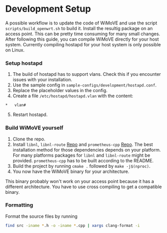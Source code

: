 # Development Setup

A possible workflow is to update the code of WiMoVE and use the script `scripts/build_openwrt.sh` to build it. Install the resultig package on an access point. This can be pretty time consuming for many small changes. After following this guide, you can compile WiMoVE directly for your host system. Currently compiling hostapd for your host system is only possible on Linux.

### Setup hostapd

1. The build of hostapd has to support vlans. Check this if you encounter issues with your installation.
1. Use the sample config in `sample-configs/development/hostapd.conf`.
1. Replace the placeholder values in the config.
1. Create a file `/etc/hostapd/hostapd.vlan` with the content: 
```
*   vlan#
```
5. Restart hostapd.

### Build WiMoVE yourself

1. Clone the repo.
1. Install `libnl`, `libnl-route` [Repo](https://github.com/thom311/libnl) and `prometheus-cpp` [Repo](https://github.com/jupp0r/prometheus-cpp). The best installation method for those dependencies depends on your platform. For many platforms packages for `libnl` and `libnl-route` might be provided. `prometheus-cpp` has to be built according to the README.
1. Build the project by running `cmake .` followed by `make -j$(nproc)`.
1. You now have the WiMoVE binary for your architecture.

This binary probably won't work on your access point because it has a different architecture. You have to use cross compiling to get a compatible binary.

### Formatting

Format the source files by running

```bash
find src -iname *.h -o -iname *.cpp | xargs clang-format -i